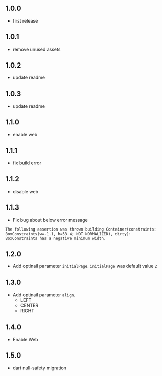 ## 1.0.0

* first release

## 1.0.1

* remove unused assets

## 1.0.2

* update readme

## 1.0.3

* update readme

## 1.1.0

* enable web

## 1.1.1

* fix build error

## 1.1.2

* disable web

## 1.1.3

* Fix bug about below error message

~~~
The following assertion was thrown building Container(constraints: BoxConstraints(w=-1.1, h=53.4; NOT NORMALIZED), dirty):
BoxConstraints has a negative minimum width.
~~~

## 1.2.0

* Add optinail parameter `initialPage`. `initialPage` was default value `2`

## 1.3.0

* Add optinail parameter `align`.
    * LEFT
    * CENTER
    * RIGHT

## 1.4.0

* Enable Web

## 1.5.0

* dart null-safety migration